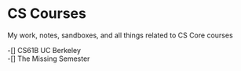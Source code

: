# CS Courses
 My work, notes, sandboxes, and all things related to CS Core courses 

-[] CS61B UC Berkeley  
-[] The Missing Semester
